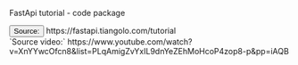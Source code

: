 <p>FastApi tutorial - code package</p>
<button>Source:</button> <link>https://fastapi.tiangolo.com/tutorial</link><br>
`Source video:` <link>https://www.youtube.com/watch?v=XnYYwcOfcn8&list=PLqAmigZvYxIL9dnYeZEhMoHcoP4zop8-p&pp=iAQB</link>
